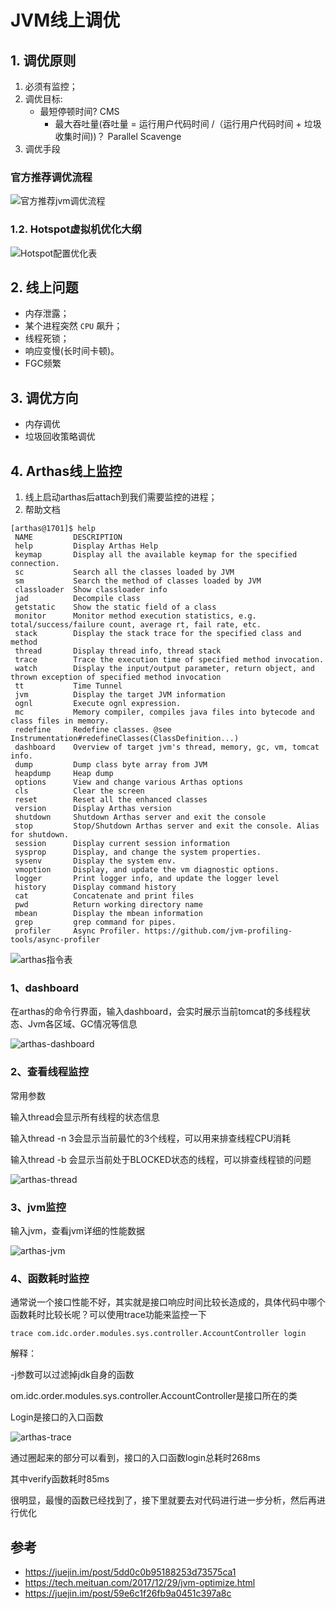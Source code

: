 # JVM线上调优



## 1. 调优原则

1. 必须有监控；
2. 调优目标: 
   	- 最短停顿时间? 	CMS
      	- 最大吞吐量(吞吐量 = 运行用户代码时间 /（运行用户代码时间 + 垃圾收集时间))？ Parallel Scavenge
3. 调优手段



### 官方推荐调优流程

![官方推荐jvm调优流程](../assets/官方推荐jvm调优流程.png)



### 1.2. Hotspot虚拟机优化大纲

![Hotspot配置优化表](../assets/Hotspot配置优化表.png)



## 

## 2. 线上问题

- 内存泄露；
- 某个进程突然 `CPU` 飙升；
- 线程死锁；
- 响应变慢(长时间卡顿)。
- FGC频繁



## 3. 调优方向

- 内存调优
- 垃圾回收策略调优



## 4. Arthas线上监控

1. 线上启动arthas后attach到我们需要监控的进程；
2. 帮助文档

```shell
[arthas@1701]$ help
 NAME         DESCRIPTION
 help         Display Arthas Help
 keymap       Display all the available keymap for the specified connection.
 sc           Search all the classes loaded by JVM
 sm           Search the method of classes loaded by JVM
 classloader  Show classloader info
 jad          Decompile class
 getstatic    Show the static field of a class
 monitor      Monitor method execution statistics, e.g. total/success/failure count, average rt, fail rate, etc.
 stack        Display the stack trace for the specified class and method
 thread       Display thread info, thread stack
 trace        Trace the execution time of specified method invocation.
 watch        Display the input/output parameter, return object, and thrown exception of specified method invocation
 tt           Time Tunnel
 jvm          Display the target JVM information
 ognl         Execute ognl expression.
 mc           Memory compiler, compiles java files into bytecode and class files in memory.
 redefine     Redefine classes. @see Instrumentation#redefineClasses(ClassDefinition...)
 dashboard    Overview of target jvm's thread, memory, gc, vm, tomcat info.
 dump         Dump class byte array from JVM
 heapdump     Heap dump
 options      View and change various Arthas options
 cls          Clear the screen
 reset        Reset all the enhanced classes
 version      Display Arthas version
 shutdown     Shutdown Arthas server and exit the console
 stop         Stop/Shutdown Arthas server and exit the console. Alias for shutdown.
 session      Display current session information
 sysprop      Display, and change the system properties.
 sysenv       Display the system env.
 vmoption     Display, and update the vm diagnostic options.
 logger       Print logger info, and update the logger level
 history      Display command history
 cat          Concatenate and print files
 pwd          Return working directory name
 mbean        Display the mbean information
 grep         grep command for pipes.
 profiler     Async Profiler. https://github.com/jvm-profiling-tools/async-profiler
```

![arthas指令表](../assets/arthas指令表.png)



### 1、dashboard

在arthas的命令行界面，输入dashboard，会实时展示当前tomcat的多线程状态、Jvm各区域、GC情况等信息

![arthas-dashboard](../assets/arthas-dashboard.png)



### 2、查看线程监控

常用参数

输入thread会显示所有线程的状态信息

输入thread -n 3会显示当前最忙的3个线程，可以用来排查线程CPU消耗

输入thread -b 会显示当前处于BLOCKED状态的线程，可以排查线程锁的问题

![arthas-thread](../assets/arthas-thread.png)



### 3、jvm监控

输入jvm，查看jvm详细的性能数据

![arthas-jvm](../assets/arthas-jvm-1227024.png)



### 4、函数耗时监控

通常说一个接口性能不好，其实就是接口响应时间比较长造成的，具体代码中哪个函数耗时比较长呢？可以使用trace功能来监控一下

```
trace com.idc.order.modules.sys.controller.AccountController login
```

解释：

-j参数可以过滤掉jdk自身的函数

om.idc.order.modules.sys.controller.AccountController是接口所在的类

Login是接口的入口函数

![arthas-trace](../assets/arthas-trace.png)

通过圈起来的部分可以看到，接口的入口函数login总耗时268ms

其中verify函数耗时85ms

很明显，最慢的函数已经找到了，接下里就要去对代码进行进一步分析，然后再进行优化



## 参考

- https://juejin.im/post/5dd0c0b95188253d73575ca1
- https://tech.meituan.com/2017/12/29/jvm-optimize.html
- https://juejin.im/post/59e6c1f26fb9a0451c397a8c